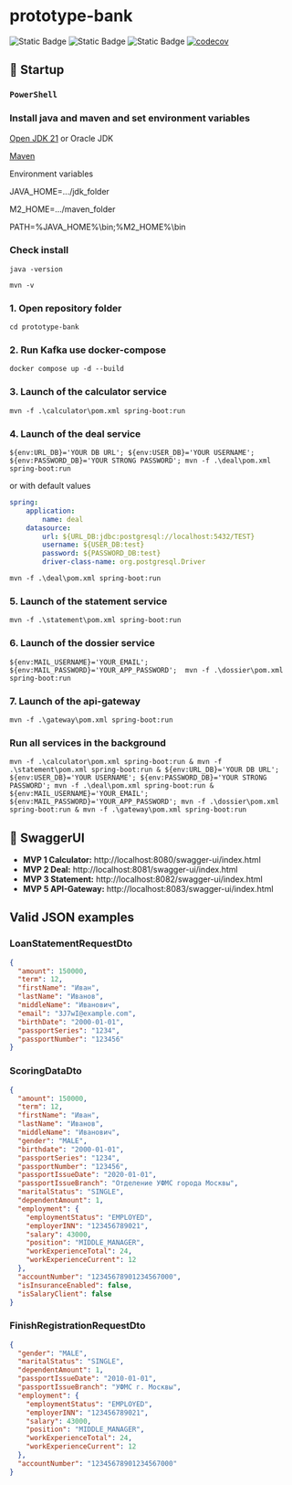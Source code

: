 # prototype-bank

![Static Badge](https://img.shields.io/badge/Spring%20Boot-3.4.x-green?logo=spring&logoColor=green)
![Static Badge](https://img.shields.io/badge/Java-21-orange?logo=openjdk&logoColor=orange)
![Static Badge](https://img.shields.io/badge/Maven-3.9.9-blue?logo=apache&logoColor=blue)
[![codecov](https://codecov.io/gh/FoxRed-cmd/prototype-bank/graph/badge.svg?token=LQT14GWYOU)](https://codecov.io/gh/FoxRed-cmd/prototype-bank)

## 🚀 Startup

### `PowerShell`

### Install java and maven and set environment variables

[Open JDK 21](https://jdk.java.net/21/) or Oracle JDK

[Maven](https://maven.apache.org/)

Environment variables

JAVA_HOME=.../jdk_folder

M2_HOME=.../maven_folder

PATH=%JAVA_HOME%\bin;%M2_HOME%\bin

### Check install

```Shell
java -version

mvn -v
```

### 1. Open repository folder

```Shell
cd prototype-bank
```

### 2. Run Kafka use docker-compose

```Shell
docker compose up -d --build
```

### 3. Launch of the calculator service

```Shell
mvn -f .\calculator\pom.xml spring-boot:run
```

### 4. Launch of the deal service

```Shell
${env:URL_DB}='YOUR DB URL'; ${env:USER_DB}='YOUR USERNAME'; ${env:PASSWORD_DB}='YOUR STRONG PASSWORD'; mvn -f .\deal\pom.xml spring-boot:run
```

or with default values

```YAML
spring:
    application:
        name: deal
    datasource:
        url: ${URL_DB:jdbc:postgresql://localhost:5432/TEST}
        username: ${USER_DB:test}
        password: ${PASSWORD_DB:test}
        driver-class-name: org.postgresql.Driver
```

```Shell
mvn -f .\deal\pom.xml spring-boot:run
```

### 5. Launch of the statement service

```Shell
mvn -f .\statement\pom.xml spring-boot:run
```

### 6. Launch of the dossier service

```Shell
${env:MAIL_USERNAME}='YOUR_EMAIL'; ${env:MAIL_PASSWORD}='YOUR_APP_PASSWORD';  mvn -f .\dossier\pom.xml spring-boot:run
```

### 7. Launch of the api-gateway

```Shell
mvn -f .\gateway\pom.xml spring-boot:run
```

### Run all services in the background

```Shell
mvn -f .\calculator\pom.xml spring-boot:run & mvn -f .\statement\pom.xml spring-boot:run & ${env:URL_DB}='YOUR DB URL'; ${env:USER_DB}='YOUR USERNAME'; ${env:PASSWORD_DB}='YOUR STRONG PASSWORD'; mvn -f .\deal\pom.xml spring-boot:run & ${env:MAIL_USERNAME}='YOUR_EMAIL'; ${env:MAIL_PASSWORD}='YOUR_APP_PASSWORD'; mvn -f .\dossier\pom.xml spring-boot:run & mvn -f .\gateway\pom.xml spring-boot:run
```

## 📗 SwaggerUI

-   **MVP 1 Calculator:** http://localhost:8080/swagger-ui/index.html
-   **MVP 2 Deal:** http://localhost:8081/swagger-ui/index.html
-   **MVP 3 Statement:** http://localhost:8082/swagger-ui/index.html
-   **MVP 5 API-Gateway:** http://localhost:8083/swagger-ui/index.html

## Valid JSON examples

### LoanStatementRequestDto

```JSON
{
  "amount": 150000,
  "term": 12,
  "firstName": "Иван",
  "lastName": "Иванов",
  "middleName": "Иванович",
  "email": "3J7wI@example.com",
  "birthDate": "2000-01-01",
  "passportSeries": "1234",
  "passportNumber": "123456"
}
```

### ScoringDataDto

```JSON
{
  "amount": 150000,
  "term": 12,
  "firstName": "Иван",
  "lastName": "Иванов",
  "middleName": "Иванович",
  "gender": "MALE",
  "birthdate": "2000-01-01",
  "passportSeries": "1234",
  "passportNumber": "123456",
  "passportIssueDate": "2020-01-01",
  "passportIssueBranch": "Отделение УФМС города Москвы",
  "maritalStatus": "SINGLE",
  "dependentAmount": 1,
  "employment": {
    "employmentStatus": "EMPLOYED",
    "employerINN": "123456789021",
    "salary": 43000,
    "position": "MIDDLE_MANAGER",
    "workExperienceTotal": 24,
    "workExperienceCurrent": 12
  },
  "accountNumber": "12345678901234567000",
  "isInsuranceEnabled": false,
  "isSalaryClient": false
}
```

### FinishRegistrationRequestDto

```JSON
{
  "gender": "MALE",
  "maritalStatus": "SINGLE",
  "dependentAmount": 1,
  "passportIssueDate": "2010-01-01",
  "passportIssueBranch": "УФМС г. Москвы",
  "employment": {
    "employmentStatus": "EMPLOYED",
    "employerINN": "123456789021",
    "salary": 43000,
    "position": "MIDDLE_MANAGER",
    "workExperienceTotal": 24,
    "workExperienceCurrent": 12
  },
  "accountNumber": "12345678901234567000"
}
```
